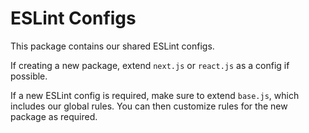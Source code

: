 # ESLint Configs

This package contains our shared ESLint configs.

If creating a new package, extend `next.js` or `react.js` as a config if possible.

If a new ESLint config is required, make sure to extend `base.js`, which includes our global rules. You can then customize rules for the new package as required.
